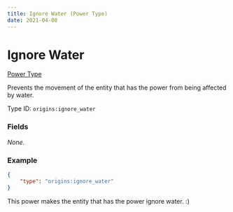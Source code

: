 ```yaml
---
title: Ignore Water (Power Type)
date: 2021-04-08
---
```


# Ignore Water

[Power Type](../power_types.md)

Prevents the movement of the entity that has the power from being affected by water.

Type ID: `origins:ignore_water`

### Fields

_None._

### Example
```json
{
  	"type": "origins:ignore_water"
}
```
This power makes the entity that has the power ignore water. :)
